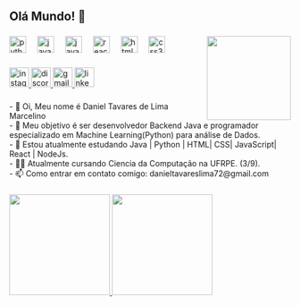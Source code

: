 <!--Titulo-->
<h2 align="left">Olá Mundo! 👋</h2>

<!--Gif-->
###

<img align="right" height="150" src="https://media.giphy.com/media/v1.Y2lkPTc5MGI3NjExeDQxa2hydnhub29xNTlkY3NjNG52aHdvajBsbjE1dHRjdGxodjFwbiZlcD12MV9pbnRlcm5hbF9naWZfYnlfaWQmY3Q9Zw/fedryX7dMGMe6lgqDm/giphy.gif"  />

###

<!--Linguagens-->
<div align="left">
  <img src="https://cdn.jsdelivr.net/gh/devicons/devicon/icons/python/python-original.svg" height="30" alt="python logo"  />
  <img width="12" />
  <img src="https://cdn.jsdelivr.net/gh/devicons/devicon/icons/java/java-original.svg" height="30" alt="java logo"  />
  <img width="12" />
  <img src="https://cdn.jsdelivr.net/gh/devicons/devicon/icons/javascript/javascript-original.svg" height="30" alt="javascript logo"  />
  <img width="12" />
  <img src="https://cdn.jsdelivr.net/gh/devicons/devicon/icons/react/react-original.svg" height="30" alt="react logo"  />
  <img width="12" />
  <img src="https://cdn.jsdelivr.net/gh/devicons/devicon/icons/html5/html5-original.svg" height="30" alt="html5 logo"  />
  <img width="12" />
  <img src="https://cdn.jsdelivr.net/gh/devicons/devicon/icons/css3/css3-original.svg" height="30" alt="css3 logo"  />
</div>

###

<!--Contatos-->
<div align="left">
  <a href="https://www.instagram.com/dan_tavarews/" target="_blank">
    <img src="https://img.shields.io/static/v1?message=Instagram&logo=instagram&label=&color=E4405F&logoColor=white&labelColor=&style=for-the-badge" height="35" alt="instagram logo"  />
  </a>
  <a href="ID: 440885903725035520" target="_blank">
    <img src="https://img.shields.io/static/v1?message=Discord&logo=discord&label=&color=7289DA&logoColor=white&labelColor=&style=for-the-badge" height="35" alt="discord logo"  />
  </a>
  <a href="mailto:danieltavareslima72@gmail.com" target="_blank">
    <img src="https://img.shields.io/static/v1?message=Gmail&logo=gmail&label=&color=D14836&logoColor=white&labelColor=&style=for-the-badge" height="35" alt="gmail logo"  />
  </a>
  <a href="https://www.linkedin.com/in/danieltavareslima/" target="_blank">
    <img src="https://img.shields.io/static/v1?message=LinkedIn&logo=linkedin&label=&color=0077B5&logoColor=white&labelColor=&style=for-the-badge" height="35" alt="linkedin logo"  />
  </a>
</div>

###
<!--Sobre mim-->
<p align="left">- 👋 Oi, Meu nome é Daniel Tavares de Lima Marcelino<br>- 👀 Meu objetivo é ser desenvolvedor Backend Java e programador especializado em Machine Learning(Python) para análise de Dados. <br>- 🌱 Estou atualmente estudando Java | Python | HTML| CSS| JavaScript| React | NodeJs.<br>- 👨‍🎓 Atualmente cursando Ciencia da Computação na UFRPE. (3/9).<br>- 📫 Como entrar em contato comigo: danieltavareslima72@gmail.com</p>

###
<!--Dados-->
   <div>
  <a href="https://github.com/Daniel-Tavares-de-Lima">
  <img height="180em" src="https://github-readme-stats.vercel.app/api?username=Daniel-Tavares-de-Lima&show_icons=true&theme=tokyonight&include_all_commits=true&count_private=true"/>
  <img height="180em" src="https://github-readme-stats.vercel.app/api/top-langs/?username=Daniel-Tavares-de-Lima&layout=compact&langs_count=7&theme=tokyonight"/>

</div>
